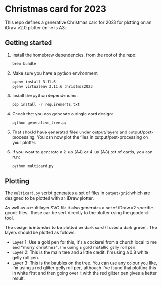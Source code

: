 Christmas card for 2023
=======================

This repo defines a generative Christmas card for 2023 for plotting on an iDraw v2.0 plotter (mine is A3).

Getting started
---------------

1. Install the homebrew dependencies, from the root of the repo:
    ```bash
    brew bundle
    ```

2. Make sure you have a python environment:
    ```bash
    pyenv install 3.11.6
    pyenv virtualenv 3.11.6 christmas2023
    ```

3. Install the python dependencies:
    ```bash
    pip install -r requirements.txt
    ```

4. Check that you can generate a single card design:
    ```bash
    python generative_tree.py
    ```

5. That should have generated files under output/layers and output/post-processing. You can now plot the files in output/post-processing on your plotter.

6. If you want to generate a 2-up (A4) or 4-up (A3) set of cards, you can run:
    ```bash
    python multicard.py
    ```
   
Plotting
--------

The `multicard.py` script generates a set of files in `output/grid` which are designed to be plotted with an iDraw plotter.

As well as a multilayer SVG file it also generates a set of iDraw v2 specific gcode files. These can be sent directly to
the plotter using the gcode-cli tool.

The design is intended to be plotted on dark card (I used a dark green). The layers should be plotted as follows:
  - Layer 1: Use a gold pen for this, it's a cockerel from a church local to me and "merry christmas"; I'm using a gold metallic gelly roll pen.
  - Layer 2: This is the main tree and a little credit. I'm using a 0.8 white gelly roll pen.
  - Layer 3: This is the baubles on the tree. You can use any colour you like, I'm using a red glitter gelly roll pen, although I've found that plotting this in white first and then going over it with the red glitter pen gives a better result.

